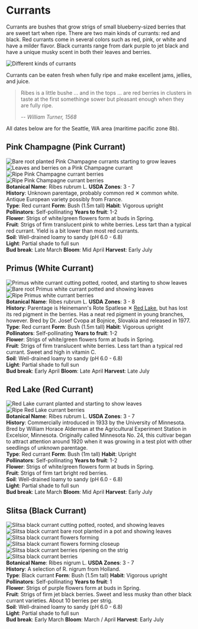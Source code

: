 # Currants

Currants are bushes that grow strigs of small blueberry-sized berries that are sweet tart when ripe. There are two main kinds of currants: red and black. Red currants come in several colors such as red, pink, or white and have a milder flavor. Black currants range from dark purple to jet black and have a unique musky scent in both their leaves and berries.

![Different kinds of currants](./currants.jpg)

Currants can be eaten fresh when fully ripe and make excellent jams, jellies, and juice.

> Ribes is a little bushe ... and in the tops ... are red berries in clusters in taste at the first somethinge sower but pleasant enough when they are fully ripe.
>
> -- <cite>William Turner, 1568</cite>

All dates below are for the Seattle, WA area (maritime pacific zone 8b).

## Pink Champagne (Pink Currant)

<div class="strip">
  <img src="./pink-champagne-planted.jpg" title="Bare root planted Pink Champagne currants starting to grow leaves"/>
  <img src="./pink-champagne-leaves.jpg" title="Leaves and berries on a Pink Champagne currant"/>
  <img src="./pink-champagne-berries.jpg" title="Ripe Pink Champagne currant berries"/>
  <img src="./pink-champagne-berries2.jpg" title="Ripe Pink Champagne currant berries"/>
</div>

<div class="plantInfo">
  <div class="row">
    <span class="column">
      <strong>Botanical Name</strong>: Ribes rubrum L.
    </span>
    <span class="column">
      <strong>USDA Zones</strong>: 3 - 7
    </span>
  </div>
  <div class="row">
    <span class="column">
      <strong>History</strong>: Unknown parentage, probably common red &#10005; common white. Antique European variety possibly from France.
    </span>
  </div>
  <div class="row">
    <span class="column">
      <strong>Type</strong>: Red currant
    </span>
    <span class="column">
      <strong>Form</strong>: Bush (1.5m tall)
    </span>
    <span class="column">
      <strong>Habit</strong>: Vigorous upright
    </span>
  </div>
  <div class="row">
    <span class="column">
      <strong>Pollinators</strong>: Self-pollinating
    </span>
    <span class="column">
      <strong>Years to fruit</strong>: 1-2
    </span>
  </div>
  <div class="row">
    <span class="column">
      <strong>Flower</strong>: Strigs of white/green flowers form at buds in Spring.
    </span>
  </div>
  <div class="row">
    <span class="column">
      <strong>Fruit</strong>: Strigs of firm translucent pink to white berries. Less tart than a typical red currant. Yield is a bit lower than most red currants.
    </span>
  </div>
  <div class="row">
    <span class="column">
      <strong>Soil</strong>: Well-drained loamy to sandy (pH 6.0 - 6.8)
    </span>
  </div>
  <div class="row">
    <span class="column">
      <strong>Light</strong>: Partial shade to full sun
    </span>
  </div>
  <div class="row">
    <span class="column">
      <strong>Bud break</strong>: Late March
    </span>
    <span class="column">
      <strong>Bloom</strong>: Mid April
    </span>
    <span class="column">
      <strong>Harvest</strong>: Early July
    </span>
  </div>
</div>

## Primus (White Currant)

<div class="strip">
  <img src="/2016/02/04/propagating-a-berry-and-fruit-garden/white-currant-cutting.jpg" title="Primus white currant cutting potted, rooted, and starting to show leaves"/>
  <img src="./primus-white-currant-planted.jpg" title="Bare root Primus white currant potted and showing leaves"/>
  <img src="./primus-white-currant-berries.jpg" title="Ripe Primus white currant berries"/>
</div>

<div class="plantInfo">
  <div class="row">
    <span class="column">
      <strong>Botanical Name</strong>: Ribes rubrum L.
    </span>
    <span class="column">
      <strong>USDA Zones</strong>: 3 - 8
    </span>
  </div>
  <div class="row">
    <span class="column">
      <strong>History</strong>: Parentage is Heinemann's Rote Spatlese &#10005; <a href="#red-lake-red-currant">Red Lake</a>, but has lost its red pigment in the berries. Has a neat red pigment in young branches, however. Bred by Dr. Josef Cvopa at Bojnice, Slovakia and released in 1977.
    </span>
  </div>
  <div class="row">
    <span class="column">
      <strong>Type</strong>: Red currant
    </span>
    <span class="column">
      <strong>Form</strong>: Bush (1.5m tall)
    </span>
    <span class="column">
      <strong>Habit</strong>: Vigorous upright
    </span>
  </div>
  <div class="row">
    <span class="column">
      <strong>Pollinators</strong>: Self-pollinating
    </span>
    <span class="column">
      <strong>Years to fruit</strong>: 1-2
    </span>
  </div>
  <div class="row">
    <span class="column">
      <strong>Flower</strong>: Strigs of white/green flowers form at buds in Spring.
    </span>
  </div>
  <div class="row">
    <span class="column">
      <strong>Fruit</strong>: Strigs of firm translucent white berries. Less tart than a typical red currant. Sweet and high in vitamin C.
    </span>
  </div>
  <div class="row">
    <span class="column">
      <strong>Soil</strong>: Well-drained loamy to sandy (pH 6.0 - 6.8)
    </span>
  </div>
  <div class="row">
    <span class="column">
      <strong>Light</strong>: Partial shade to full sun
    </span>
  </div>
  <div class="row">
    <span class="column">
      <strong>Bud break</strong>: Early April
    </span>
    <span class="column">
      <strong>Bloom</strong>: Late April
    </span>
    <span class="column">
      <strong>Harvest</strong>: Late July
    </span>
  </div>
</div>

## Red Lake (Red Currant)

<div class="strip">
  <img src="./red-lake-currant-planted.jpg" title="Red Lake currant planted and starting to show leaves"/>
  <img src="./red-lake-currant-berries.jpg" title="Ripe Red Lake currant berries"/>
</div>

<div class="plantInfo">
  <div class="row">
    <span class="column">
      <strong>Botanical Name</strong>: Ribes rubrum L.
    </span>
    <span class="column">
      <strong>USDA Zones</strong>: 3 - 7
    </span>
  </div>
  <div class="row">
    <span class="column">
      <strong>History</strong>: Commercially introduced in 1933 by the University of Minnesota. Bred by William Horace Alderman at the Agricultural Experiment Station in Excelsior, Minnesota. Originally called Minnesota No. 24, this cultivar began to attract attention around 1920 when it was growing in a test plot with other seedlings of unknown parentage.
    </span>
  </div>
  <div class="row">
    <span class="column">
      <strong>Type</strong>: Red currant
    </span>
    <span class="column">
      <strong>Form</strong>: Bush (1m tall)
    </span>
    <span class="column">
      <strong>Habit</strong>: Upright
    </span>
  </div>
  <div class="row">
    <span class="column">
      <strong>Pollinators</strong>: Self-pollinating
    </span>
    <span class="column">
      <strong>Years to fruit</strong>: 1-2
    </span>
  </div>
  <div class="row">
    <span class="column">
      <strong>Flower</strong>: Strigs of white/green flowers form at buds in Spring.
    </span>
  </div>
  <div class="row">
    <span class="column">
      <strong>Fruit</strong>: Strigs of firm tart bright red berries.
    </span>
  </div>
  <div class="row">
    <span class="column">
      <strong>Soil</strong>: Well-drained loamy to sandy (pH 6.0 - 6.8)
    </span>
  </div>
  <div class="row">
    <span class="column">
      <strong>Light</strong>: Partial shade to full sun
    </span>
  </div>
  <div class="row">
    <span class="column">
      <strong>Bud break</strong>: Late March
    </span>
    <span class="column">
      <strong>Bloom</strong>: Mid April
    </span>
    <span class="column">
      <strong>Harvest</strong>: Early July
    </span>
  </div>
</div>

## Slitsa (Black Currant)

<div class="strip">
  <img src="/2016/02/04/propagating-a-berry-and-fruit-garden/black-currant-cutting.jpg" title="Slitsa black currant cutting potted, rooted, and showing leaves"/>
  <img src="./slitsa-black-currant-leaves.jpg" title="Slitsa black currant bare root planted in a pot and showing leaves"/>
  <img src="./slitsa-black-currant-flowers.jpg" title="Slitsa black currant flowers forming"/>
  <img src="./slitsa-black-currant-flowers-closeup.jpg" title="Slitsa black currant flowers forming closeup"/>
  <img src="./slitsa-black-currant-berries-ripening.jpg" title="Slitsa black currant berries ripening on the strig"/>
  <img src="./slitsa-black-currant-berries.jpg" title="Slitsa black currant berries"/>
</div>

<div class="plantInfo">
  <div class="row">
    <span class="column">
      <strong>Botanical Name</strong>: Ribes nigrum L.
    </span>
    <span class="column">
      <strong>USDA Zones</strong>: 3 - 7
    </span>
  </div>
  <div class="row">
    <span class="column">
      <strong>History</strong>: A selection of R. nigrum from Holland.
    </span>
  </div>
  <div class="row">
    <span class="column">
      <strong>Type</strong>: Black currant
    </span>
    <span class="column">
      <strong>Form</strong>: Bush (1.5m tall)
    </span>
    <span class="column">
      <strong>Habit</strong>: Vigorous upright
    </span>
  </div>
  <div class="row">
    <span class="column">
      <strong>Pollinators</strong>: Self-pollinating
    </span>
    <span class="column">
      <strong>Years to fruit</strong>: 1
    </span>
  </div>
  <div class="row">
    <span class="column">
      <strong>Flower</strong>: Strigs of purple flowers form at buds in Spring.
    </span>
  </div>
  <div class="row">
    <span class="column">
      <strong>Fruit</strong>: Strigs of firm jet black berries. Sweet and less musky than other black currant varieties. About 10 berries per strig.
    </span>
  </div>
  <div class="row">
    <span class="column">
      <strong>Soil</strong>: Well-drained loamy to sandy (pH 6.0 - 6.8)
    </span>
  </div>
  <div class="row">
    <span class="column">
      <strong>Light</strong>: Partial shade to full sun
    </span>
  </div>
  <div class="row">
    <span class="column">
      <strong>Bud break</strong>: Early March
    </span>
    <span class="column">
      <strong>Bloom</strong>: March / April
    </span>
    <span class="column">
      <strong>Harvest</strong>: Early July
    </span>
  </div>
</div>
